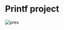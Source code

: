 # Printf project

![pres](https://github.com/BlueBerryBB9/Printf/assets/118543302/086e355c-5c8c-47b5-bbf4-2fe85a4950bd)
